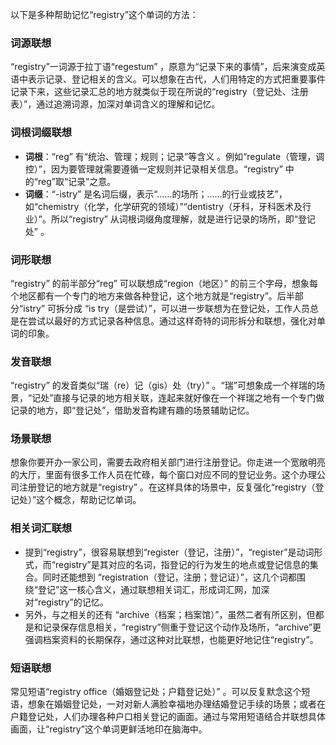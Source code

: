以下是多种帮助记忆“registry”这个单词的方法：

### 词源联想
“registry”一词源于拉丁语“regestum” ，原意为“记录下来的事情”，后来演变成英语中表示记录、登记相关的含义。可以想象在古代，人们用特定的方式把重要事件记录下来，这些记录汇总的地方就类似于现在所说的“registry（登记处、注册表）”，通过追溯词源，加深对单词含义的理解和记忆。

### 词根词缀联想
 - **词根**：“reg” 有“统治、管理；规则；记录”等含义 。例如“regulate（管理，调控）”，因为要管理就需要遵循一定规则并记录相关信息。“registry” 中的“reg”取“记录”之意。
 - **词缀**：“-istry” 是名词后缀，表示“……的场所；……的行业或技艺”，如“chemistry（化学，化学研究的领域）”“dentistry（牙科，牙科医术及行业）”。所以“registry” 从词根词缀角度理解，就是进行记录的场所，即“登记处” 。

### 词形联想
“registry” 的前半部分“reg” 可以联想成“region（地区）” 的前三个字母，想象每个地区都有一个专门的地方来做各种登记，这个地方就是“registry”。后半部分“istry” 可拆分成 “is try（是尝试）”，可以进一步联想为在登记处，工作人员总是在尝试以最好的方式记录各种信息。通过这样奇特的词形拆分和联想，强化对单词的印象。

### 发音联想
“registry” 的发音类似“瑞（re）记（gis）处（try）” 。“瑞”可想象成一个祥瑞的场景，“记处”直接与记录的地方相关联，连起来就好像在一个祥瑞之地有一个专门做记录的地方，即“登记处”，借助发音构建有趣的场景辅助记忆。

### 场景联想
想象你要开办一家公司，需要去政府相关部门进行注册登记。你走进一个宽敞明亮的大厅，里面有很多工作人员在忙碌，每个窗口对应不同的登记业务。这个办理公司注册登记的地方就是“registry” 。在这样具体的场景中，反复强化“registry（登记处）”这个概念，帮助记忆单词。

### 相关词汇联想
 - 提到“registry”，很容易联想到“register（登记，注册）”，“register”是动词形式，而“registry”是其对应的名词，指登记的行为发生的地点或登记信息的集合。同时还能想到 “registration（登记，注册；登记证）”，这几个词都围绕“登记”这一核心含义，通过联想相关词汇，形成词汇网，加深对“registry”的记忆。
 - 另外，与之相关的还有 “archive（档案；档案馆）”，虽然二者有所区别，但都是和记录保存信息相关，“registry”侧重于登记这个动作及场所，“archive”更强调档案资料的长期保存，通过这种对比联想，也能更好地记住“registry”。

### 短语联想
常见短语“registry office（婚姻登记处；户籍登记处）” 。可以反复默念这个短语，想象在婚姻登记处，一对对新人满脸幸福地办理结婚登记手续的场景；或者在户籍登记处，人们办理各种户口相关登记的画面。通过与常用短语结合并联想具体画面，让“registry”这个单词更鲜活地印在脑海中。 